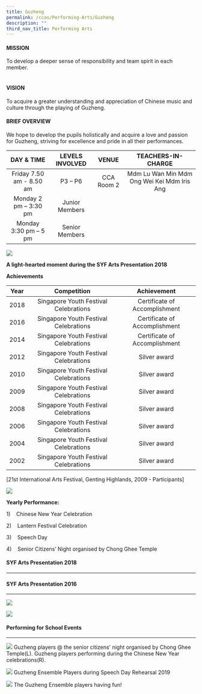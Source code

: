 ```yaml
---
title: Guzheng
permalink: /ccas/Performing-Arts/Guzheng
description: ""
third_nav_title: Performing Arts
---
```

#### MISSION

To develop a deeper sense of responsibility and team spirit in each member.  
 

#### VISION

To acquire a greater understanding and appreciation of Chinese music and culture through the playing of Guzheng.  

  

#### BRIEF OVERVIEW

We hope to develop the pupils holistically and acquire a love and passion for Guzheng, striving for excellence and pride in all their performances.

| DAY & TIME | LEVELS INVOLVED | VENUE | TEACHERS-IN-CHARGE |
|:---:|:---:|:---:|:---:|
| Friday 7.50 am - 8.50 am | P3 – P6 | CCA Room 2 | Mdm Lu Wan Min  Mdm Ong Wei Kei         Mdm Iris Ang |
| Monday 2 pm – 3:30 pm | Junior Members |  |  |
|  Monday 3:30 pm – 5 pm | Senior Members |  |  |

![](/images/Performing%20Arts/Guzheng/gz1.jpg)

**A light-hearted moment during the SYF Arts Presentation 2018**

**Achievements**

| Year | Competition | Achievement |
|:---:|:---:|:---:|
|  2018 | Singapore Youth Festival Celebrations  | Certificate of Accomplishment  |
|  2016 | Singapore Youth Festival Celebrations  | Certificate of Accomplishment  |
|  2014 | Singapore Youth Festival Celebrations  | Certificate of Accomplishment  |
|  2012 | Singapore Youth Festival Celebrations  | Silver award |
|  2010 | Singapore Youth Festival Celebrations  | Silver award |
|  2009  | Singapore Youth Festival Celebrations  | Silver award |
| 2008 | Singapore Youth Festival Celebrations  | Silver award |
| 2006 | Singapore Youth Festival Celebrations  | Silver award |
| 2004 | Singapore Youth Festival Celebrations  | Silver award |
| 2002 | Singapore Youth Festival Celebrations  | Silver award |

[21st International Arts Festival, Genting Highlands, 2009 - Participants]

![](/images/Performing%20Arts/Guzheng/Guzheng3.jpg)

**Yearly Performance:**

1)    Chinese New Year Celebration

2)    Lantern Festival Celebration

3)    Speech Day

4)    Senior Citizens’ Night organised by Chong Ghee Temple

#### SYF Arts Presentation 2018
--------------------------

#### SYF Arts Presentation 2016
--------------------------

![](/images/Performing%20Arts/Guzheng/1231.jpg)

![](/images/Performing%20Arts/Guzheng/gz23.png)

#### Performing for School Events
----------------------------

![](/images/Performing%20Arts/Guzheng/gz34.png)
Guzheng players @ the senior citizens' night organised by Chong Ghee Temple(L). Guzheng players performing during the Chinese New Year celebrations(R).

![](/images/Performing%20Arts/Guzheng/123G1.jpg)
Guzheng Ensemble Players during Speech Day Rehearsal 2019

![](/images/Performing%20Arts/Guzheng/123G2.jpg)
The Guzheng Ensemble players having fun!
